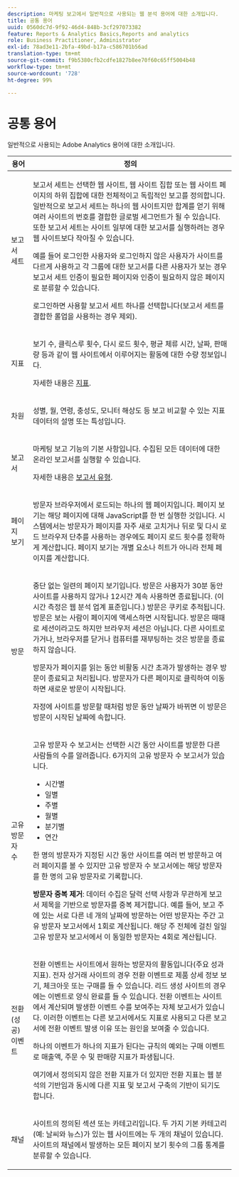 ```yaml
---
description: 마케팅 보고에서 일반적으로 사용되는 웹 분석 용어에 대한 소개입니다.
title: 공통 용어
uuid: 0560dc7d-9f92-46d4-848b-3cf297073382
feature: Reports & Analytics Basics,Reports and analytics
role: Business Practitioner, Administrator
exl-id: 78ad3e11-2bfa-49bd-b17a-c586701b56ad
translation-type: tm+mt
source-git-commit: f9b5380cfb2cdfe1827b8ee70f60c65ff5004b48
workflow-type: tm+mt
source-wordcount: '728'
ht-degree: 99%

---
```


# 공통 용어

일반적으로 사용되는 Adobe Analytics 용어에 대한 소개입니다.

<table id="table_58F5D292485F45F9902B372E4E1E3103"> 
 <thead> 
  <tr> 
   <th colname="col1" class="entry"> 용어 </th> 
   <th colname="col2" class="entry"> 정의 </th> 
  </tr> 
 </thead>
 <tbody> 
  <tr> 
   <td colname="col1"> <p> 보고서 세트 </p> </td> 
   <td colname="col2"> <p>보고서 세트는 선택한 웹 사이트, 웹 사이트 집합 또는 웹 사이트 페이지의 하위 집합에 대한 전체적이고 독립적인 보고를 정의합니다. 일반적으로 보고서 세트는 하나의 웹 사이트지만 합계를 얻기 위해 여러 사이트의 번호를 결합한 글로벌 세그먼트가 될 수 있습니다. 또한 보고서 세트는 사이트 일부에 대한 보고서를 실행하려는 경우 웹 사이트보다 작아질 수 있습니다. </p> <p>예를 들어 로그인한 사용자와 로그인하지 않은 사용자가 사이트를 다르게 사용하고 각 그룹에 대한 보고서를 다른 사용자가 보는 경우 보고서 세트 인증이 필요한 페이지와 인증이 필요하지 않은 페이지로 분류할 수 있습니다. </p> <p>로그인하면 사용할 보고서 세트 하나를 선택합니다(보고서 세트를 결합한 롤업을 사용하는 경우 제외). </p> </td> 
  </tr> 
  <tr> 
   <td> <p>지표 </p> </td> 
   <td> <p>보기 수, 클릭스루 횟수, 다시 로드 횟수, 평균 체류 시간, 날짜, 판매량 등과 같이 웹 사이트에서 이루어지는 활동에 대한 수량 정보입니다. </p> <p>자세한 내용은 <a href="/help/analyze/reports-analytics/metrics.md">지표</a>. </p> </td> 
  </tr> 
  <tr> 
   <td> <p> 차원 </p> </td> 
   <td> <p>성별, 월, 연령, 충성도, 모니터 해상도 등 보고 비교할 수 있는 지표 데이터의 설명 또는 특성입니다. </p> </td> 
  </tr> 
  <tr> 
   <td> <p> 보고서 </p> </td> 
   <td> <p>마케팅 보고 기능의 기본 사항입니다. 수집된 모든 데이터에 대한 온라인 보고서를 실행할 수 있습니다. </p> <p>자세한 내용은 <a href="/help/analyze/reports-analytics/reports.md"> 보고서 유형</a>. </p> </td> 
  </tr> 
  <tr> 
   <td> <p> 페이지 보기 </p> </td> 
   <td> <p>방문자 브라우저에서 로드되는 하나의 웹 페이지입니다. 페이지 보기는 해당 페이지에 대해 JavaScript를 한 번 실행한 것입니다. 시스템에서는 방문자가 페이지를 자주 새로 고치거나 <span class="uicontrol">뒤로</span> 및 <span class="uicontrol">다시 로드</span> 브라우저 단추를 사용하는 경우에도 페이지 로드 횟수를 정확하게 계산합니다. 페이지 보기는 개별 요소나 히트가 아니라 전체 페이지를 계산합니다. </p> </td> 
  </tr> 
  <tr> 
   <td> <p>방문 </p> </td> 
   <td> <p>중단 없는 일련의 페이지 보기입니다. 방문은 사용자가 30분 동안 사이트를 사용하지 않거나 12시간 계속 사용하면 종료됩니다. (이 시간 측정은 웹 분석 업계 표준입니다.) 방문은 쿠키로 추적됩니다. 방문은 보는 사람이 페이지에 액세스하면 시작됩니다. 방문은 때때로 <span class="term"> 세션</span>이라고도 하지만 브라우저 세션은 아닙니다. 다른 사이트로 가거나, 브라우저를 닫거나 컴퓨터를 재부팅하는 것은 방문을 종료하지 않습니다. </p> <p> 방문자가 페이지를 읽는 동안 비활동 시간 초과가 발생하는 경우 방문이 종료되고 처리됩니다. 방문자가 다른 페이지로 클릭하여 이동하면 새로운 방문이 시작됩니다. </p> <p>자정에 사이트를 방문할 때처럼 방문 동안 날짜가 바뀌면 이 방문은 방문이 시작된 날짜에 속합니다. </p> </td> 
  </tr> 
  <tr> 
   <td> <p> 고유 방문자 수 </p> </td> 
   <td> <p>고유 방문자 수 보고서는 선택한 시간 동안 사이트를 방문한 다른 사람들의 수를 알려줍니다. 6가지의 고유 방문자 수 보고서가 있습니다. </p> 
    <ul id="ul_863B8DE8B9E74DE4A93C2C2931EEFB6D"> 
     <li id="li_21C835B71EF64B4DA821B674416C8B85">시간별 </li> 
     <li id="li_36A498AE7D7A455C8DEB3AA0F025B597">일별 </li> 
     <li id="li_30F26F8DAC664E1FA823B7BDDB7B0F8B">주별 </li> 
     <li id="li_09263F6B1E114A8DB477793B560A0417">월별 </li> 
     <li id="li_A0B2CA3D44564045B02B55AF6E392F76">분기별 </li> 
     <li id="li_296BC5B02921460690F35128B1192800">연간 </li> 
    </ul> <p>한 명의 방문자가 지정된 시간 동안 사이트를 여러 번 방문하고 여러 페이지를 볼 수 있지만 고유 방문자 수 보고서에는 해당 방문자를 한 명의 고유 방문자로 기록합니다. </p> <p> <b>방문자 중복 제거</b>: 데이터 수집은 달력 선택 사항과 무관하게 보고서 제목을 기반으로 방문자를 중복 제거합니다. 예를 들어, 보고 주에 있는 서로 다른 네 개의 날짜에 방문하는 어떤 방문자는 <span class="wintitle">주간 고유 방문자 보고서</span>에서 1회로 계산됩니다. 해당 주 전체에 걸친 <span class="wintitle">일일 고유 방문자 보고서</span>에서 이 동일한 방문자는 4회로 계산됩니다. </p> </td> 
  </tr> 
  <tr> 
   <td> <p>전환(성공) 이벤트 </p> </td> 
   <td> <p>전환 이벤트는 사이트에서 원하는 방문자의 활동입니다(주요 성과 지표). 전자 상거래 사이트의 경우 전환 이벤트로 제품 상세 정보 보기, 체크아웃 또는 구매를 들 수 있습니다. 리드 생성 사이트의 경우에는 이벤트로 양식 완료를 들 수 있습니다. 전환 이벤트는 사이트에서 계산되며 발생한 이벤트 수를 보여주는 자체 보고서가 있습니다. 이러한 이벤트는 다른 보고서에서도 지표로 사용되고 다른 보고서에 전환 이벤트 발생 이유 또는 원인을 보여줄 수 있습니다. </p> <p>하나의 이벤트가 하나의 지표가 된다는 규칙의 예외는 구매 이벤트로 매출액, 주문 수 및 판매량 지표가 파생됩니다. </p> <p>여기에서 정의되지 않은 전환 지표가 더 있지만 전환 지표는 웹 분석의 기반임과 동시에 다른 지표 및 보고서 구축의 기반이 되기도 합니다. </p> </td> 
  </tr> 
  <tr> 
   <td> <p>채널 </p> </td> 
   <td> <p> 사이트의 정의된 섹션 또는 카테고리입니다. 두 가지 기본 카테고리(예: <span class="term">날씨</span>와 <span class="term">뉴스</span>)가 있는 웹 사이트에는 두 개의 채널이 있습니다. 사이트의 채널에서 발생하는 모든 페이지 보기 횟수의 그룹 통계를 분류할 수 있습니다. </p> </td> 
  </tr> 
 </tbody> 
</table>
